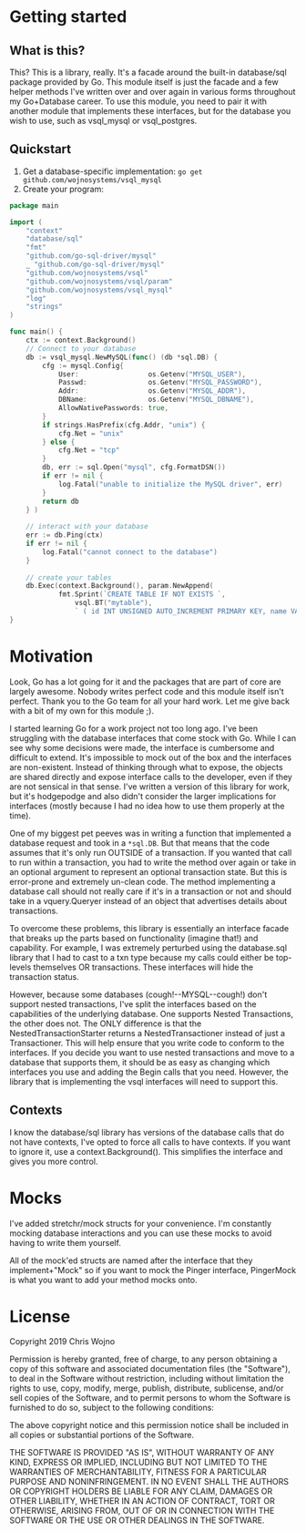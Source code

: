 # Getting started

## What is this?

This? This is a library, really. It's a facade around the built-in database/sql package provided by Go. This module itself is just the facade and a few helper methods I've written over and over again in various forms throughout my Go+Database career. To use this module, you need to pair it with another module that implements these interfaces, but for the database you wish to use, such as vsql_mysql or vsql_postgres.

## Quickstart

1. Get a database-specific implementation: ```go get github.com/wojnosystems/vsql_mysql```
1. Create your program:

```go
package main

import (
	"context"
	"database/sql"
	"fmt"
	"github.com/go-sql-driver/mysql"
    _ "github.com/go-sql-driver/mysql"
    "github.com/wojnosystems/vsql"
    "github.com/wojnosystems/vsql/param"
    "github.com/wojnosystems/vsql_mysql"
	"log"
	"strings"
)

func main() {
	ctx := context.Background()
	// Connect to your database
	db := vsql_mysql.NewMySQL(func() (db *sql.DB) {
		cfg := mysql.Config{
			User:                 os.Getenv("MYSQL_USER"),
			Passwd:               os.Getenv("MYSQL_PASSWORD"),
			Addr:                 os.Getenv("MYSQL_ADDR"),
			DBName:               os.Getenv("MYSQL_DBNAME"),
			AllowNativePasswords: true,
		}
		if strings.HasPrefix(cfg.Addr, "unix") {
			cfg.Net = "unix"
		} else {
			cfg.Net = "tcp"
		}
		db, err := sql.Open("mysql", cfg.FormatDSN())
		if err != nil {
			log.Fatal("unable to initialize the MySQL driver", err)
		}
		return db
	} )
	
	// interact with your database
	err := db.Ping(ctx)
	if err != nil {
		log.Fatal("cannot connect to the database")
	}
	
	// create your tables
	db.Exec(context.Background(), param.NewAppend(
       		fmt.Sprint(`CREATE TABLE IF NOT EXISTS `,
       			vsql.BT("mytable"),
       			` ( id INT UNSIGNED AUTO_INCREMENT PRIMARY KEY, name VARCHAR(255), age TINYINT UNSIGNED )`)))
}

```

# Motivation

Look, Go has a lot going for it and the packages that are part of core are largely awesome. Nobody writes perfect code and this module itself isn't perfect. Thank you to the Go team for all your hard work. Let me give back with a bit of my own for this module ;).

I started learning Go for a work project not too long ago. I've been struggling with the database interfaces that come stock with Go. While I can see why some decisions were made, the interface is cumbersome and difficult to extend. It's impossible to mock out of the box and the interfaces are non-existent. Instead of thinking through what to expose, the objects are shared directly and expose interface calls to the developer, even if they are not sensical in that sense. I've written a version of this library for work, but it's hodgepodge and also didn't consider the larger implications for interfaces (mostly because I had no idea how to use them properly at the time).

One of my biggest pet peeves was in writing a function that implemented a database request and took in a `*sql.DB`. But that means that the code assumes that it's only run OUTSIDE of a transaction. If you wanted that call to run within a transaction, you had to write the method over again or take in an optional argument to represent an optional transaction state. But this is error-prone and extremely un-clean code. The method implementing a database call should not really care if it's in a transaction or not and should take in a vquery.Queryer instead of an object that advertises details about transactions.

To overcome these problems, this library is essentially an interface facade that breaks up the parts based on functionality (imagine that!) and capability. For example, I was extremely perturbed using the database.sql library that I had to cast to a txn type because my calls could either be top-levels themselves OR transactions. These interfaces will hide the transaction status.

However, because some databases (cough!--MYSQL--cough!) don't support nested transactions, I've split the interfaces based on the capabilities of the underlying database. One supports Nested Transactions, the other does not. The ONLY difference is that the NestedTransactionStarter returns a NestedTransactioner instead of just a Transactioner. This will help ensure that you write code to conform to the interfaces. If you decide you want to use nested transactions and move to a database that supports them, it should be as easy as changing which interfaces you use and adding the Begin calls that you need. However, the library that is implementing the vsql interfaces will need to support this.

## Contexts

I know the database/sql library has versions of the database calls that do not have contexts, I've opted to force all calls to have contexts. If you want to ignore it, use a context.Background(). This simplifies the interface and gives you more control.

# Mocks

I've added stretchr/mock structs for your convenience. I'm constantly mocking database interactions and you can use these mocks to avoid having to write them yourself.

All of the mock'ed structs are named after the interface that they implement+"Mock" so if you want to mock the Pinger interface, PingerMock is what you want to add your method mocks onto.

# License 

Copyright 2019 Chris Wojno

Permission is hereby granted, free of charge, to any person obtaining a copy of this software and associated documentation files (the "Software"), to deal in the Software without restriction, including without limitation the rights to use, copy, modify, merge, publish, distribute, sublicense, and/or sell copies of the Software, and to permit persons to whom the Software is furnished to do so, subject to the following conditions:

The above copyright notice and this permission notice shall be included in all copies or substantial portions of the Software.

THE SOFTWARE IS PROVIDED "AS IS", WITHOUT WARRANTY OF ANY KIND, EXPRESS OR IMPLIED, INCLUDING BUT NOT LIMITED TO THE WARRANTIES OF MERCHANTABILITY, FITNESS FOR A PARTICULAR PURPOSE AND NONINFRINGEMENT. IN NO EVENT SHALL THE AUTHORS OR COPYRIGHT HOLDERS BE LIABLE FOR ANY CLAIM, DAMAGES OR OTHER LIABILITY, WHETHER IN AN ACTION OF CONTRACT, TORT OR OTHERWISE, ARISING FROM, OUT OF OR IN CONNECTION WITH THE SOFTWARE OR THE USE OR OTHER DEALINGS IN THE SOFTWARE.

